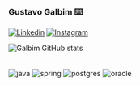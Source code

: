 ### Gustavo Galbim ⌨️

[![Linkedin](https://img.shields.io/badge/LinkedIn-0077B5?style=for-the-badge&logo=linkedin&logoColor=white)](https://www.linkedin.com/in/gustavogalbim/)
[![Instagram](https://img.shields.io/badge/Instagram-E4405F?style=for-the-badge&logo=instagram&logoColor=white)](https://instagram.com/gustavogalbim)

![Galbim GitHub stats](https://github-readme-stats.vercel.app/api?username=gustavogalbim&show_icons=true&theme=dark)

<div style= "display: incline_block">
<br/>
    <img align="center" alt="java" src="https://img.shields.io/badge/Java-ED8B00?style=for-the-badge&logo=java&logoColor=white" />
    <img align="center" alt="spring" src="https://img.shields.io/badge/Spring-6DB33F?style=for-the-badge&logo=spring&logoColor=white"/>
    <img align="center" alt="postgres" src="https://img.shields.io/badge/PostgreSQL-316192?style=for-the-badge&logo=postgresql&logoColor=white"/>
    <img align="center" alt="oracle" src="https://img.shields.io/badge/Oracle-F80000?style=for-the-badge&logo=Oracle&logoColor=white"/>
</div>
